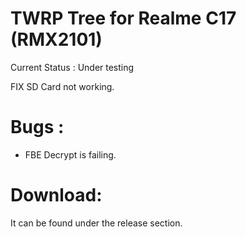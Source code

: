 # TWRP Tree for Realme C17 (RMX2101)

Current Status : Under testing 

FIX SD Card not working.

# Bugs :
- FBE Decrypt is failing.

# Download:
It can be found under the release section.


